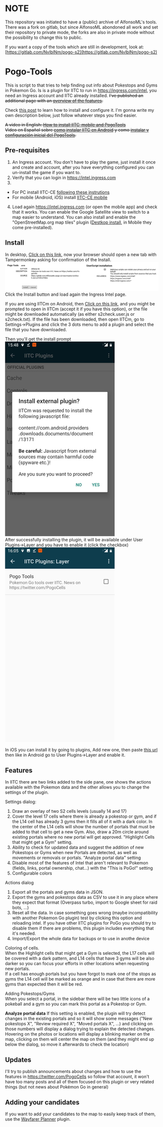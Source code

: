 # NOTE

This repository was initiated to have a (public) archive of AlfonsoML's tools. There was a fork on gitlab, but since AlfonsoML abondoned all work and set their repository to private mode, the forks are also in private mode without the possibility to change this to public.


If you want a copy of the tools which are still in development, look at:
[https://gitlab.com/NvlblNm/pogo-s2](https://gitlab.com/NvlblNm/pogo-s2)



# Pogo-Tools
This is script to that tries to help finding out info about Pokestops and Gyms in Pokemon Go. Is is a plugin for IITC to run in https://ingress.com/intel, you need an Ingress account and IITC already installed. ~~I've published an additional page with an [overview of the features](https://gitlab.com/AlfonsoML/pogo-s2/wikis/How-to-add-new-PoI-to-your-city).~~

Check [this post](https://www.reddit.com/r/TheSilphRoad/comments/9fn61y/tutorial_pogo_s2_plugin_for_ingress_intel/) to learn how to install and configure it. I'm gonna write my own description below, just follow whatever steps you find easier.

~~A video in English: [How to install IITC-mobile and PogoTools](https://www.youtube.com/watch?v=PkxFcIdQ2gk)   
Video en Español sobre [como instalar IITC en Android](https://www.youtube.com/watch?v=WM4YHcVE9oU) y como [instalar y configuración inicial del PogoTools](https://www.youtube.com/watch?v=mH2vsqpT4Bc).~~

## Pre-requisites
  1. An Ingress account. You don't have to play the game, just install it once and create and account, after you have everything configured you can un-install the game if you want to.
  2. Verify that you can login in https://intel.ingress.com
  3.
* For PC install IITC-CE [following these instrutions](https://iitc.app/download_desktop)
* For mobile (Android, iOS) install [IITC-CE mobile](https://iitc.app/download_mobile)
4. Load again https://intel.ingress.com (or open the mobile app) and check that it works. You can enable the Google Satellite view to switch to a map easier to understand. You can also install and enable the "OpenStreetMap.org map tiles" plugin ([Destkop install](https://iitc.app/build/release/plugins/basemap-openstreetmap.user.js), in Mobile they come pre-installed).
 
## Install
In desktop, 
<a href='https://github.com/AlfonsoML-s/pogo-s2/raw/master/s2check.user.js'>Click on this link</a>, now your browser should open a new tab with Tampermonkey asking for confirmation of the Install.   
<img src="https://github.com/AlfonsoML-s/pogo-s2/raw/master/assets/tampermonkey_install.png">  
Click the Install button and load again the Ingress Intel page. 

If you are using IITCm on Android, then <a href='https://github.com/AlfonsoML-s/pogo-s2/raw/master/s2check.user.js'>Click on this link</a>, and you might be prompted to open in IITCm (accept it if you have this option), or the file might be downloaded automatically (as either s2check.user.js or s2check.txt). 
If the file has been downloaded, then open IITCm, go to Settings->Plugins and click the 3 dots menu to add a plugin and select the file that you have downloaded.   

Then you'll get the install prompt  
<img src="https://github.com/AlfonsoML-s/pogo-s2/raw/master/assets/install_prompt.jpg">  
After successfully installing the plugin, it will be available under User Plugins->Layer and you have to enable it (click the checkbox)  
<img src="https://github.com/AlfonsoML-s/pogo-s2/raw/master/assets//enable_plugin.jpg">  

In iOS you can install it by going to plugins, Add new one, then paste [this url](https://github.com/AlfonsoML-s/pogo-s2/raw/master/s2check.user.js) then like in Android go to User Plugins->Layer and enable it.

## Features  
In IITC there are two links added to the side pane, one shows the actions available with the Pokemon data and the other allows you to change the settings of the plugin.
 
Settings dialog:
  1. Draw an overlay of two S2 cells levels (usually 14 and 17)
  2. Cover the level 17 cells where there is already a pokestop or gym, and if the L14 cell has already 3 gyms then it fills all of it with a dark color. In the center of the L14 cells will show the number of portals that must be added to that cell to get a new Gym. Also, draw a 20m circle around existing portals where no new portal will get approved. "Highlight Cells that might get a Gym" setting.
  3. Ability to check for updated data and suggest the addition of new Pokestops or Gyms when new Portals are detected, as well as movements or removals or portals. "Analyze portal data" setting
  4. Disable most of the features of Intel that aren't relevant to Pokemon (fields, links, portal ownership, chat...) with the "This is PoGo!" setting
  5. Configurable colors
  
Actions dialog
  1. Export all the portals and gyms data in JSON.
  2. Export the gyms and pokestops data as CSV to use it in any place where they expect that format (Overpass turbo, import to Google sheet for raid bots, ...)
  3. Reset all the data. In case something goes wrong (maybe incompatibility with another Pokemon Go plugin) test by clicking this option and reloading intel. If you have other IITC plugins for PoGo you should try to disable them if there are problems, this plugin includes everything that it's needed.  
  4. Import/Export the whole data for backups or to use in anothe device


Coloring of cells.  
When the Highlight cells that might get a Gym is selected, the L17 cells will be covered with a dark pattern, and L14 cells that have 3 gyms will be also darker so you can focus your efforts in other locations when requesting new portals.  
If a cell has enough portals but you have forgot to mark one of the stops as gyms the L14 cell will be marked as orange and in case that there are more gyms than expected then it will be red.
 
Adding Pokestops/Gyms  
When you select a portal, in the sidebar there will be two little icons of a pokeball and a gym so you can mark this portal as a Pokestop or Gym.  

**Analyze portal data**
If this setting is enabled, the plugin will try detect changes in the existing portals and so it will show some messages ("New pokestops X", "Review required X", "Moved portals X", ...) and clicking on those numbers will display a dialog trying to explain the detected changes. Hovering on the photos or locations will display a blinking marker on the map, clicking on them will center the map on them (and they might end up below the dialog, so move it afterwards to check the location)

## Updates
I'll try to publish announcements about changes and how to use the features in https://twitter.com/PogoCells so follow that account, it won't have too many posts and all of them focused on this plugin or very related things (but not news about Pokémon Go in general)

## Adding your candidates
If you want to add your candidates to the map to easily keep track of them, use the [Wayfarer Planner](https://github.com/AlfonsoML-s/wayfarer-tools) plugin.
